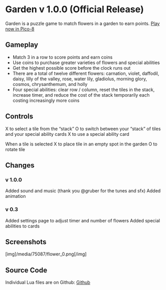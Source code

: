 # Garden v 1.0.0 (Official Release)

Garden is a puzzle game to match flowers in a garden to earn points. 
[Play now in Pico-8](https://www.lexaloffle.com/bbs/?uid=75087)

## Gameplay
* Match 3 in a row to score points and earn coins
* Use coins to purchase greater varieties of flowers and special abilities 
* Get the highest possible score before the clock runs out
* There are a total of twelve different flowers: carnation, violet, daffodil, daisy, lilly of the valley, rose, water lily, gladiolus, morning glory, cosmos, chrysanthemum, and holly
* Four special abilities: clear row / column, reset the tiles in the stack, increase timer, and reduce the cost of the stack temporarily each costing increasingly more coins 

## Controls
X to select a tile from the “stack” 
O to switch between your “stack” of tiles and your special ability cards
X to use a special ability card

When a tile is selected
X to place tile in an empty spot in the garden 
O to rotate tile 

## Changes
### v 1.0.0
Added sound and music (thank you @gruber for the tunes and sfx)
Added animation

### v 0.3
Added settings page to adjust timer and number of flowers
Added special abilities to cards

## Screenshots
[img]/media/75087/flower_0.png[/img]

## Source Code
Individual Lua files are on Github:
[Github](https://github.com/ignoreintuition/garden)
